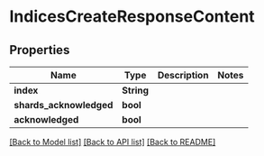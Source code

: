 # IndicesCreateResponseContent

## Properties

Name | Type | Description | Notes
------------ | ------------- | ------------- | -------------
**index** | **String** |  | 
**shards_acknowledged** | **bool** |  | 
**acknowledged** | **bool** |  | 

[[Back to Model list]](../README.md#documentation-for-models) [[Back to API list]](../README.md#documentation-for-api-endpoints) [[Back to README]](../README.md)


